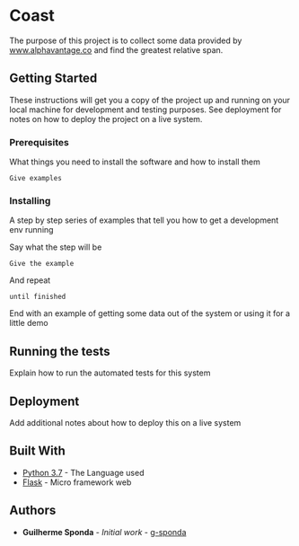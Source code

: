 # Coast

The purpose of this project is to collect some data provided by www.alphavantage.co and find the greatest relative span.

## Getting Started

These instructions will get you a copy of the project up and running on your local machine for development and testing purposes. See deployment for notes on how to deploy the project on a live system.

### Prerequisites

What things you need to install the software and how to install them

```
Give examples
```

### Installing

A step by step series of examples that tell you how to get a development env running

Say what the step will be

```
Give the example
```

And repeat

```
until finished
```

End with an example of getting some data out of the system or using it for a little demo

## Running the tests

Explain how to run the automated tests for this system

## Deployment

Add additional notes about how to deploy this on a live system

## Built With

* [Python 3.7](https://docs.python.org/3.7/) - The Language used
* [Flask](https://flask.palletsprojects.com/en/1.1.x/) - Micro framework web

## Authors

* **Guilherme Sponda** - *Initial work* - [g-sponda](https://github.com/PurpleBooth)

<!-- See also the list of [contributors](https://github.com/your/project/contributors) who participated in this project.

## License

This project is licensed under the MIT License - see the [LICENSE.md](LICENSE.md) file for details

## Acknowledgments

* Hat tip to anyone whose code was used
* Inspiration
* etc -->

